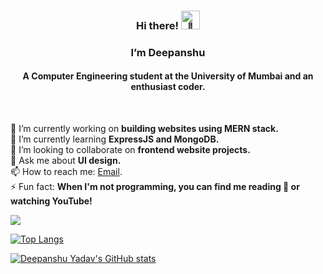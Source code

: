 <h3 align="center">Hi there! <img height="30vh" src="https://camo.githubusercontent.com/e8e7b06ecf583bc040eb60e44eb5b8e0ecc5421320a92929ce21522dbc34c891/68747470733a2f2f6d656469612e67697068792e636f6d2f6d656469612f6876524a434c467a6361737252346961377a2f67697068792e676966" alt="👋"></h3>
<h3 align="center">I’m Deepanshu</h3>
<h4 align="center">A Computer Engineering student at the University of Mumbai and an enthusiast coder.</h4>

<br>

🔭 I’m currently working on **building websites using MERN stack.**<br>
🌱 I’m currently learning **ExpressJS and MongoDB.**<br>
👯 I’m looking to collaborate on **frontend website projects.**<br> <!-- 🤔 I’m looking for help with ****<br> -->
💬 Ask me about **UI design.**<br>
📫 How to reach me: [Email](mailto:ydeep2202@gmail.com).<br> <!-- 😄 Pronouns: ...<br> -->
⚡ Fun fact: **When I'm not programming, you can find me reading 📖 or watching YouTube!**<br>

![](https://komarev.com/ghpvc/?username=deepanshuyadav22)

[![Top Langs](https://github-readme-stats.vercel.app/api/top-langs/?username=deepanshuyadav22&layout=compact)](https://github.com/deepanshuyadav22/)

[![Deepanshu Yadav's GitHub stats](https://github-readme-stats.vercel.app/api?username=deepanshuyadav22)](https://github.com/deepanshuyadav22/)
